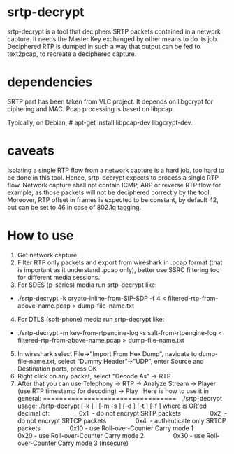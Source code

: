 srtp-decrypt
============

srtp-decrypt is a tool that deciphers SRTP packets contained in a network capture. It needs the Master Key exchanged by other means to do its job.
Deciphered RTP is dumped in such a way that output can be fed to text2pcap, to recreate a deciphered capture.

dependencies
============

SRTP part has been taken from VLC project. It depends on libgcrypt for ciphering and MAC.
Pcap processing is based on libpcap.

Typically, on Debian, # apt-get install libpcap-dev libgcrypt-dev.

caveats
=======

Isolating a single RTP flow from a network capture is a hard job, too hard to be done in this tool. Hence, srtp-decrypt expects to process a single RTP flow.
Network capture shall not contain ICMP, ARP or reverse RTP flow for example, as those packets will not be deciphered correctly by the tool.
Moreover, RTP offset in frames is expected to be constant, by default 42, but can be set to 46 in case of 802.1q tagging.

How to use
==========

1. Get network capture.
2. Filter RTP only packets and export from wireshark in .pcap format (that is important as it understand .pcap only), better use SSRC filtering too for different media sessions.
3. For SDES (p-series) media run srtp-decrypt like:
  * ./srtp-decrypt -k crypto-inline-from-SIP-SDP -f 4 < filtered-rtp-from-above-name.pcap > dump-file–name.txt
4. For DTLS (soft-phone) media run srtp-decrypt like:
  * ./srtp-decrypt -m key-from-rtpengine-log -s salt-from-rtpengine-log < filtered-rtp-from-above-name.pcap > dump-file-name.txt
5. In wireshark select File->"Import From Hex Dump”, navigate to dump-file-name.txt, select “Dummy Header”->”UDP”, enter Source and Destination ports, press OK
6. Right click on any packet, select "Decode As" -> RTP
7. After that you can use Telephony -> RTP -> Analyze Stream -> Player (use RTP timestamp for decoding) -> Play
 
Here is how to use it in general:
=================================
 
./srtp-decrypt
usage: ./srtp-decrypt [-k <base64 SDES key>] | [-m <base64 key> -s <base64 salt>] [-d <rtp byte offset in packet>] [-t <srtp hmac tag length in bytes>] [-f <srtp flags>]
where <srtp flags> is OR'ed decimal of:
                0x1  - do not encrypt SRTP packets
                0x2  - do not encrypt SRTCP packets
                0x4  - authenticate only SRTCP packets
                0x10 - use Roll-over-Counter Carry mode 1
                0x20 - use Roll-over-Counter Carry mode 2
                0x30 - use Roll-over-Counter Carry mode 3 (insecure)
 
 
